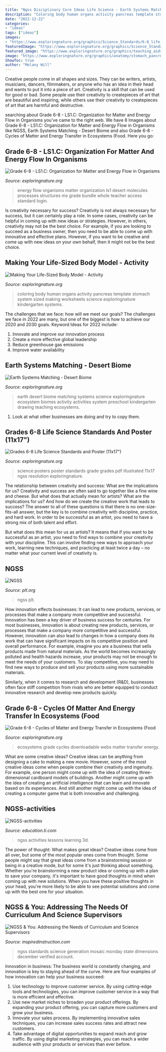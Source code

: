 ```yaml
---
title: "Ngss Disciplinary Core Ideas Life Science - Earth Systems Matching"
description: "Coloring body human organs activity pancreas template stomach system sized making worksheets science exploringnature kindergarten systems"
date: "2022-12-22"
categories:
- "ideas"
tags: ["ideas"]
images:
- "https://www.exploringnature.org/graphics/Science_Standards/6-8_life_science_big_poster3.jpg"
featuredImage: "https://www.exploringnature.org/graphics/Science_Standards/6-8_life_science_big_poster3.jpg"
featured_image: "https://www.exploringnature.org/graphics/teaching_aids/Earth_systems_desert_biome_matching72.jpg"
image: "https://www.exploringnature.org/graphics/anatomy/stomach_pancreas72.jpg"
ShowToc: true
author: "Melany Will"
---
```



Creative people come in all shapes and sizes. They can be writers, artists, musicians, dancers, filmmakers, or anyone who has an idea in their head and wants to put it into a piece of art. Creativity is a skill that can be used for good or bad. Some people use their creativity to createpieces of art that are beautiful and inspiring, while others use their creativity to createpieces of art that are harmful and destructive.

	

		
searching about Grade 6-8 - LS1.C: Organization for Matter and Energy Flow in Organisms you've came to the right web. We have 8 Images about Grade 6-8 - LS1.C: Organization for Matter and Energy Flow in Organisms like NGSS, Earth Systems Matching - Desert Biome and also Grade 6-8 - Cycles of Matter and Energy Transfer in Ecosystems (Food. Here you go:
		
    
## Grade 6-8 - LS1.C: Organization For Matter And Energy Flow In Organisms

<img loading=lazy src="https://www.exploringnature.org/graphics/posters/Energy_Flow_Between_Desert_Organisms72.jpg" onerror="this.onerror=null;this.src='https://tse2.mm.bing.net/th?id=OIP.x106HsnJiqG5VZMGlNePUwHaJl&amp;pid=15.1';" alt="Grade 6-8 - LS1.C: Organization for Matter and Energy Flow in Organisms">

_Source: exploringnature.org_

>energy flow organisms matter organization ls1 desert molecules processes structures ms grade bundle whole teacher access standard login. 

	

Is creativity necessary for success?
Creativity is not always necessary for success, but it can certainly play a role. In some cases, creativity can be helpful in coming up with new ideas or strategies. However, in others, creativity may not be the best choice. For example, if you are looking to succeed as a business owner, then you need to be able to come up with innovative and effective plans. However, if you want to be creative and come up with new ideas on your own behalf, then it might not be the best choice.

    
## Making Your Life-Sized Body Model - Activity

<img loading=lazy src="https://www.exploringnature.org/graphics/anatomy/stomach_pancreas72.jpg" onerror="this.onerror=null;this.src='https://tse3.mm.bing.net/th?id=OIP.Kkwb0gqOKg0fp5RU6UL_igHaJl&amp;pid=15.1';" alt="Making Your Life-Sized Body Model - Activity">

_Source: exploringnature.org_

>coloring body human organs activity pancreas template stomach system sized making worksheets science exploringnature kindergarten systems. 

	

The challenges that we face: how will we meet our goals?
The challenges we face in 2022 are many, but one of the biggest is how to achieve our 2020 and 2030 goals. Keyword Ideas for 2022 include: 
1. Innovate and improve our innovation process 
2. Create a more effective global leadership 
3. Reduce greenhouse gas emissions 
4. Improve water availability 

    
## Earth Systems Matching - Desert Biome

<img loading=lazy src="https://www.exploringnature.org/graphics/teaching_aids/Earth_systems_desert_biome_matching72.jpg" onerror="this.onerror=null;this.src='https://tse3.mm.bing.net/th?id=OIP.viy_Zkt4wTlkaTFWD45pfgHaJl&amp;pid=15.1';" alt="Earth Systems Matching - Desert Biome">

_Source: exploringnature.org_

>earth desert biome matching systems science exploringnature ecosystem biomes activity activities system preschool kindergarten drawing teaching ecosystems. 

	

1. Look at what other businesses are doing and try to copy them.

    
## Grades 6-8 Life Science Standards And Poster (11x17&quot;)

<img loading=lazy src="https://www.exploringnature.org/graphics/Science_Standards/6-8_life_science_big_poster3.jpg" onerror="this.onerror=null;this.src='https://tse1.mm.bing.net/th?id=OIP.Kd3sIBqqKLvlfFmswDHaGQHaLc&amp;pid=15.1';" alt="Grades 6-8 Life Science Standards and Poster (11x17&quot;)">

_Source: exploringnature.org_

>science posters poster standards grade grades pdf illustrated 11x17 ngss resolution exploringnature. 

	

The relationship between creativity and success: What are the implications for us?
Creativity and success are often said to go together like a fine wine and cheese. But what does that actually mean for artists? What are the implications for us? And how do we create the creative work that leads to success?
The answer to all of these questions is that there is no one-size-fits-all answer, but the key is to combine creativity with discipline, practice, and hard work. In order to be successful as an artist, you need to have a strong mix of both talent and effort.

But what does this mean for us as artists? It means that if you want to be successful as an artist, you need to find ways to combine your creativity with your discipline. This can involve finding new ways to approach your work, learning new techniques, and practicing at least twice a day – no matter what your current level of creativity is.

    
## NGSS

<img loading=lazy src="https://www.plt.org/wp-content/uploads/2020/05/NGSS-Header-1024x315.png" onerror="this.onerror=null;this.src='https://tse4.mm.bing.net/th?id=OIP.drNqia60joVHO5N72TdoZgHaCR&amp;pid=15.1';" alt="NGSS">

_Source: plt.org_

>ngss plt. 

	

How innovation effects businesses: It can lead to new products, services, or processes that make a company more competitive and successful.
Innovation has been a key driver of business success for centuries. For most businesses, innovation is about creating new products, services, or processes that make a company more competitive and successful. However, innovation can also lead to changes in how a company does its work that can have significant impacts on its competitive position and overall performance.
For example, imagine you are a business that sells products made from natural materials. As the world becomes increasingly polluted and health hazards increase, your products may not be enough to meet the needs of your customers. To stay competitive, you may need to find new ways to produce and sell your products using more sustainable materials.

Similarly, when it comes to research and development (R&D), businesses often face stiff competition from rivals who are better equipped to conduct innovative research and develop new products quickly.

    
## Grade 6-8 - Cycles Of Matter And Energy Transfer In Ecosystems (Food

<img loading=lazy src="https://www.exploringnature.org/store/images/items/388_1614102708.jpg" onerror="this.onerror=null;this.src='https://tse2.mm.bing.net/th?id=OIP.LIOmScnCgBakLGCYLDBicAHaJl&amp;pid=15.1';" alt="Grade 6-8 - Cycles of Matter and Energy Transfer in Ecosystems (Food">

_Source: exploringnature.org_

>ecosystems grade cycles downloadable webs matter transfer energy. 

	

What are some creative ideas?
Creative ideas can be anything from designing a cake to making a new movie. However, some of the most creative ideas come when people combine their creativity and ingenuity. For example, one person might come up with the idea of creating three-dimensional cardboard models of buildings. Another might come up with the idea of creating an artificial intelligence that can learn and innovate based on its experiences. And still another might come up with the idea of creating a computer game that is both innovative and challenging.

    
## NGSS-activities

<img loading=lazy src="https://education.ti.com/-/media/ti/education/images/resources/ngss/ngss-hero-landing.jpg?rev=9cb5581a-3da2-496c-ab91-c1c4bd06042c&amp;h=320&amp;w=960&amp;la=en&amp;hash=198BE551ED37F7139B4365735CBDFC3BBEBCC4B3" onerror="this.onerror=null;this.src='https://tse1.mm.bing.net/th?id=OIP.YS7peABPFha2sYI8WjmW2AHaCe&amp;pid=15.1';" alt="NGSS-activities">

_Source: education.ti.com_

>ngss activities lessons learning 3d. 

	

The power of thought: What makes great ideas?
Creative ideas come from all over, but some of the most popular ones come from thought. Some people might say that great ideas come from a brainstorming session or being in a creative mode, but for some it's just thinking about something. Whether you're brainstorming a new product idea or coming up with a plan to save your company, it's important to have good thoughts in mind when coming up with new solutions. When you have these positive thoughts in your head, you're more likely to be able to see potential solutions and come up with the best one for your situation.

    
## NGSS &amp; You: Addressing The Needs Of Curriculum And Science Supervisors

<img loading=lazy src="https://assets.website-files.com/5d41a87e8cacf53519df2903/5d4c28458620ae6cf9342293_3-Dimension.png" onerror="this.onerror=null;this.src='https://tse3.mm.bing.net/th?id=OIP.GXC-IxvWm5XC4iVYIBLJHAHaHa&amp;pid=15.1';" alt="NGSS &amp; You: Addressing the Needs of Curriculum and Science Supervisors">

_Source: inspiredinstruction.com_

>ngss standards science generation mosaic monday state dimensions december verified account. 

	

Innovation in business:
The business world is constantly changing, and innovation is key to staying ahead of the curve. Here are four examples of how innovation can help your business succeed: 
1. Use technology to improve customer service. By using cutting-edge tools and technologies, you can improve customer service in a way that is more efficient and effective.
2. Use new market niches to broaden your product offerings. By expanding your product offering, you can capture more customers and grow your business. 
3. Innovate your sales process. By implementing innovative sales techniques, you can increase sales success rates and attract new customers. 
4. Take advantage of digital opportunities to expand reach and grow traffic. By using digital marketing strategies, you can reach a wider audience with your products or services than ever before.

